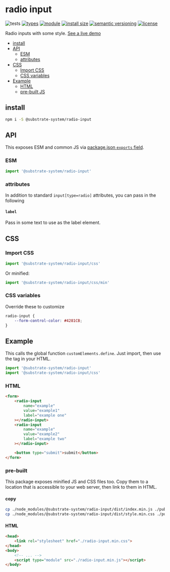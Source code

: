 # radio input
![tests](https://github.com/substrate-system/radio-input/actions/workflows/nodejs.yml/badge.svg)
[![types](https://img.shields.io/npm/types/@substrate-system/radio-input?style=flat-square)](README.md)
[![module](https://img.shields.io/badge/module-ESM%2FCJS-blue?style=flat-square)](README.md)
[![install size](https://packagephobia.com/badge?p=@substrate-system/radio-input)](https://packagephobia.com/result?p=@substrate-system/radio-input)
[![semantic versioning](https://img.shields.io/badge/semver-2.0.0-blue?logo=semver&style=flat-square)](https://semver.org/)
[![license](https://img.shields.io/badge/license-MIT-brightgreen.svg?style=flat-square)](LICENSE)

Radio inputs with some style. [See a live demo](https://substrate-system.github.io/radio-input/)

<!-- toc -->

- [install](#install)
- [API](#api)
  * [ESM](#esm)
  * [attributes](#attributes)
- [CSS](#css)
  * [Import CSS](#import-css)
  * [CSS variables](#css-variables)
- [Example](#example)
  * [HTML](#html)
  * [pre-built JS](#pre-built-js)

<!-- tocstop -->

## install

```sh
npm i -S @substrate-system/radio-input
```

## API

This exposes ESM and common JS via [package.json `exports` field](https://nodejs.org/api/packages.html#exports).

### ESM
```js
import '@substrate-system/radio-input'
```

### attributes

In addition to standard `input[type=radio]` attributes, you can pass in the following

#### `label`
Pass in some text to use as the label element.

## CSS

### Import CSS

```js
import '@substrate-system/radio-input/css'
```

Or minified:
```js
import '@substrate-system/radio-input/css/min'
```

### CSS variables
Override these to customize

```css
radio-input {
    --form-control-color: #4281CB;
}
```

## Example
This calls the global function `customElements.define`. Just import, then use
the tag in your HTML.

```js
import '@substrate-system/radio-input'
import '@substrate-system/radio-input/css'
```

### HTML
```html
<form>
    <radio-input
        name="example"
        value="example1"
        label="example one"
    ></radio-input>
    <radio-input
        name="example"
        value="example2"
        label="example two"
    ></radio-input>

    <button type="submit">submit</button>
</form>
```

### pre-built
This package exposes minified JS and CSS files too. Copy them to a location that is
accessible to your web server, then link to them in HTML.

#### copy
```sh
cp ./node_modules/@substrate-system/radio-input/dist/index.min.js ./public/radio-input.min.js
cp ./node_modules/@substrate-system/radio-input/dist/style.min.css ./public/radio-input.min.css
```

#### HTML
```html
<head>
    <link rel="stylesheet" href="./radio-input.min.css">
</head>
<body>
    <!-- ... -->
    <script type="module" src="./radio-input.min.js"></script>
</body>
```
